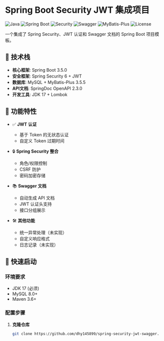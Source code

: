 # Spring Boot Security JWT 集成项目

![Java](https://img.shields.io/badge/Java-17-red?logo=openjdk)
![Spring Boot](https://img.shields.io/badge/Spring%20Boot-3.5.0-brightgreen?logo=spring)
![Security](https://img.shields.io/badge/Security-6.1.5-yellowgreen)
![Swagger](https://img.shields.io/badge/Swagger-3.0-blueviolet?logo=swagger)
![MyBatis-Plus](https://img.shields.io/badge/MyBatis--Plus-3.5.5-orange)
![License](https://img.shields.io/badge/License-MIT-green)

一个集成了 Spring Security、JWT 认证和 Swagger 文档的 Spring Boot 项目模板。

## 📌 技术栈

- **核心框架**: Spring Boot 3.5.0
- **安全框架**: Spring Security 6 + JWT
- **数据库**: MySQL + MyBatis-Plus 3.5.5
- **API文档**: SpringDoc OpenAPI 2.3.0
- **开发工具**: JDK 17 + Lombok

## 📌 功能特性

- ✅ **JWT 认证**
   - 基于 Token 的无状态认证
   - 自定义 Token 过期时间

- 🔒 **Spring Security 整合**
   - 角色/权限控制
   - CSRF 防护
   - 密码加密存储

- 📚 **Swagger 文档**
   - 自动生成 API 文档
   - JWT 认证头支持
   - 接口分组展示

- 🛠 **其他功能**
   - 统一异常处理（未实现）
   - 自定义响应格式
   - 日志记录（未实现）


## 🚀 快速启动

### 环境要求
- JDK 17 (必须)
- MySQL 8.0+
- Maven 3.6+

### 配置步骤

1. **克隆仓库**
   ```bash
   git clone https://github.com/dhy145899/spring-security-jwt-swagger.git